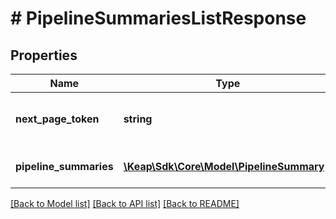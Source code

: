 # # PipelineSummariesListResponse

## Properties

Name | Type | Description | Notes
------------ | ------------- | ------------- | -------------
**next_page_token** | **string** | Token for the next page of results. | [optional]
**pipeline_summaries** | [**\Keap\Sdk\Core\Model\PipelineSummary[]**](PipelineSummary.md) | The list of pipeline summaries. | [optional]

[[Back to Model list]](../../README.md#models) [[Back to API list]](../../README.md#endpoints) [[Back to README]](../../README.md)

